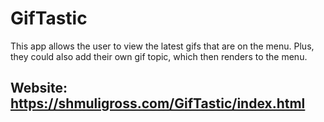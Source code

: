 # GifTastic
This app allows the user to view the latest gifs that are on the menu. Plus, they could also add their own gif topic, which then renders to the menu.

## Website: https://shmuligross.com/GifTastic/index.html
